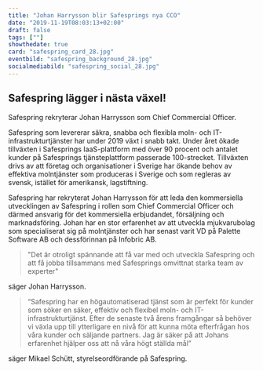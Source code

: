 ```yaml
---
title: "Johan Harrysson blir Safesprings nya CCO"
date: "2019-11-19T08:03:13+02:00"
draft: false
tags: [""]
showthedate: true
card: "safespring_card_28.jpg"
eventbild: "safespring_background_28.jpg"
socialmediabild: "safespring_social_28.jpg"
---
```


## Safespring lägger i nästa växel!

<div class="ingress"><p>Safespring rekryterar Johan Harrysson som Chief Commercial Officer.</p></div>

Safespring som levererar säkra, snabba och flexibla moln- och IT-infrastrukturtjänster har under 2019 växt i snabb
takt. Under året ökade tillväxten i Safesprings IaaS-plattform med över 90 procent och antalet kunder på
Safesprings tjänsteplattform passerade 100-strecket. Tillväxten drivs av att företag och organisationer i Sverige har
ökande behov av effektiva molntjänster som produceras i Sverige och som regleras av svensk, istället för
amerikansk, lagstiftning.

Safespring har rekryterat Johan Harrysson för att leda den kommersiella utvecklingen av Safespring i rollen som
Chief Commercial Officer och därmed ansvarig för det kommersiella erbjudandet, försäljning och
marknadsföring. Johan har en stor erfarenhet av att utveckla mjukvarubolag som specialiserat sig på
molntjänster och har senast varit VD på Palette Software AB och dessförinnan på Infobric AB.

>"Det är otroligt spännande att få var med och utveckla Safespring och att få jobba tillsammans med
Safesprings omvittnat starka team av experter"

säger Johan Harrysson.

>“Safespring har en högautomatiserad tjänst som är perfekt för kunder som söker en säker, effektiv och flexibel
moln- och IT-infrastrukturtjänst. Efter de senaste två årens framgångar så behöver vi växla upp till ytterligare en
nivå för att kunna möta efterfrågan hos våra kunder och säljande partners. Jag är säker på att Johans
erfarenhet hjälper oss att nå våra högt ställda mål”

säger Mikael Schütt, styrelseordförande på Safespring.
